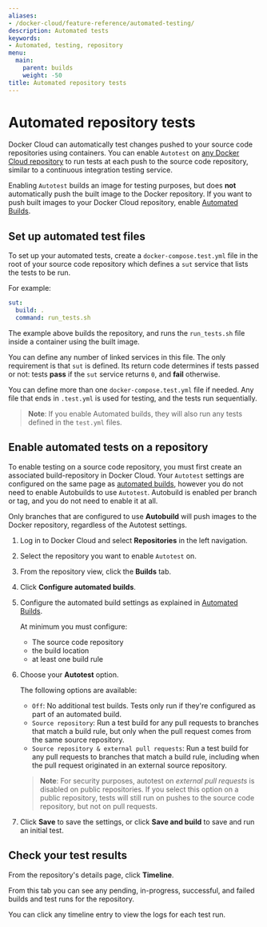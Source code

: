 ```yaml
---
aliases:
- /docker-cloud/feature-reference/automated-testing/
description: Automated tests
keywords:
- Automated, testing, repository
menu:
  main:
    parent: builds
    weight: -50
title: Automated repository tests
---
```


# Automated repository tests

Docker Cloud can automatically test changes pushed to your source code
repositories using containers. You can enable `Autotest` on [any Docker Cloud repository](repos.md) to run tests at each push to the source code repository,
similar to a continuous integration testing service.

Enabling `Autotest` builds an image for testing purposes, but does **not**
automatically push the built image to the Docker repository. If you want to push
built images to your Docker Cloud repository, enable [Automated Builds](automated-build.md).

## Set up automated test files

To set up your automated tests, create a `docker-compose.test.yml` file in the
root of your source code repository which defines a `sut` service that lists the
tests to be run.

For example:

```yml
sut:
  build: .
  command: run_tests.sh
```

The example above builds the repository, and runs the `run_tests.sh` file inside
a container using the built image.

You can define any number of linked services in this file. The only requirement
is that `sut` is defined. Its return code determines if tests passed or not:
tests **pass** if the `sut` service returns `0`, and **fail** otherwise.

You can define more than one `docker-compose.test.yml` file if needed. Any file
that ends in `.test.yml` is used for testing, and the tests run sequentially.

> **Note**: If you enable Automated builds, they will also run any tests defined
in the `test.yml` files.

## Enable automated tests on a repository

To enable testing on a source code repository, you must first create an
associated build-repository in Docker Cloud.  Your `Autotest` settings are
configured on the same page as [automated builds](automated-build.md), however
you do not need to enable Autobuilds to use `Autotest`. Autobuild is enabled per
branch or tag, and you do not need to enable it at all.

Only branches that are configured to use **Autobuild** will push images to the
Docker repository, regardless of the Autotest settings.

1. Log in to Docker Cloud and select **Repositories** in the left navigation.

3. Select the repository you want to enable `Autotest` on.

4. From the repository view, click the **Builds** tab.

4. Click **Configure automated builds**.

5. Configure the automated build settings as explained in [Automated Builds](automated-build.md).

    At minimum you must configure:

    * The source code repository
    * the build location
    * at least one build rule

8. Choose your **Autotest** option.

    The following options are available:

    * `Off`: No additional test builds. Tests only run if they're configured as part of an automated build.
    * `Source repository`: Run a test build for any pull requests to branches that match a build rule, but only when the pull request comes from the same source repository.
    * `Source repository & external pull requests`: Run a test build for any pull requests to branches that match a build rule, including when the pull request originated in an external source repository.

    > **Note**: For security purposes, autotest on _external pull requests_ is
    disabled on public repositories. If you select this option on a public
    repository, tests will still run on pushes to the source code repository,
    but not on pull requests.

9. Click **Save** to save the settings, or click **Save and build** to save and
run an initial test.

## Check your test results

From the repository's details page, click **Timeline**.

From this tab you can see any pending, in-progress, successful, and failed
builds and test runs for the repository.

You can click any timeline entry to view the logs for each test run.
